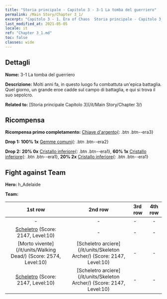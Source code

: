 ```yaml
---
title: "Storia principale - Capitolo 3 - 3-1 La tomba del guerriero"
permalink: /Main Story/Chapter 3_1/
excerpt: "Capitolo 3 - 1. Era of Chaos  Storia principale - Capitolo 3_1. 3-1 La tomba del guerriero"
last_modified_at: 2021-05-05
locale: it
ref: "Chapter 3_1.md"
toc: false
classes: wide
---
```


## Dettagli

 **Nome:** 3-1 La tomba del guerriero

 **Descrizione:** Molti anni fa, in questo luogo fu combattuta un'epica battaglia. Quel giorno, un grande eroe cadde sul campo di battaglia, e qui si trova il suo sepolcro.

 **Related to:** [Storia principale Capitolo 3](/it/Main Story/Chapter 3/)

## Ricompensa

 **Ricompensa primo completamento:** [Chiave d'argento](/ItemsIT/con_693/){: .btn .btn--era3}

 **Drop 1:** **100% 1x** [Gemme comuni](/ItemsIT/mat_10/){: .btn .btn--era2}

 **Drop 2:** **20% 0x** [Cristallo inferiore](/ItemsIT/mat_5/){: .btn .btn--era1}, **60% 1x** [Cristallo inferiore](/ItemsIT/mat_5/){: .btn .btn--era1}, **20% 2x** [Cristallo inferiore](/ItemsIT/mat_5/){: .btn .btn--era1}


## Fight against Team
 **Hero:** h_Adelaide

 **Team:**


  | 1st row | 2nd row | 3rd row | 4th row |
  |:----:|:----:|:----|:----:|
  | - | - | - | - |
  | [Scheletro](/it/units/Skeleton/) (Score: 2147, Level:10)  | - | - | - |
  | [Morto vivente](/it/units/Walking Dead/) (Score: 2574, Level:10)  | [Scheletro arciere](/it/units/Skeleton Archer/) (Score: 2147, Level:10)  | - | - |
  | [Scheletro](/it/units/Skeleton/) (Score: 2147, Level:10)  | [Scheletro arciere](/it/units/Skeleton Archer/) (Score: 2147, Level:10)  | - | - |


